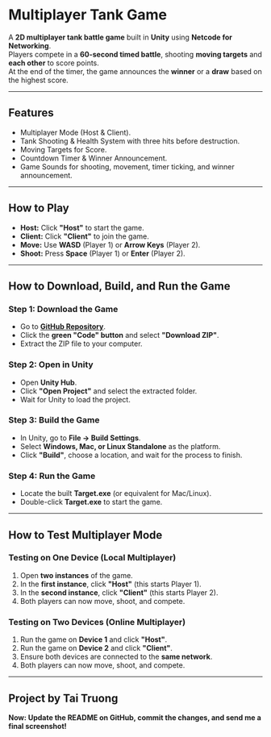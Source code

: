 # **Multiplayer Tank Game**  

A **2D multiplayer tank battle game** built in **Unity** using **Netcode for Networking**.  
Players compete in a **60-second timed battle**, shooting **moving targets** and **each other** to score points.  
At the end of the timer, the game announces the **winner** or a **draw** based on the highest score.

---

## **Features**
- Multiplayer Mode (Host & Client).  
- Tank Shooting & Health System with three hits before destruction.  
- Moving Targets for Score.  
- Countdown Timer & Winner Announcement.  
- Game Sounds for shooting, movement, timer ticking, and winner announcement.  

---

## **How to Play**
- **Host:** Click **"Host"** to start the game.  
- **Client:** Click **"Client"** to join the game.  
- **Move:** Use **WASD** (Player 1) or **Arrow Keys** (Player 2).  
- **Shoot:** Press **Space** (Player 1) or **Enter** (Player 2).  

---

## **How to Download, Build, and Run the Game**
### **Step 1: Download the Game**
- Go to **[GitHub Repository](https://github.com/Tai2970/Target_MultiplayerGame)**.  
- Click the **green "Code" button** and select **"Download ZIP"**.  
- Extract the ZIP file to your computer.  

### **Step 2: Open in Unity**
- Open **Unity Hub**.  
- Click **"Open Project"** and select the extracted folder.  
- Wait for Unity to load the project.  

### **Step 3: Build the Game**
- In Unity, go to **File → Build Settings**.  
- Select **Windows, Mac, or Linux Standalone** as the platform.  
- Click **"Build"**, choose a location, and wait for the process to finish.  

### **Step 4: Run the Game**
- Locate the built **Target.exe** (or equivalent for Mac/Linux).  
- Double-click **Target.exe** to start the game.  

---

## **How to Test Multiplayer Mode**
### **Testing on One Device (Local Multiplayer)**
1. Open **two instances** of the game.  
2. In the **first instance**, click **"Host"** (this starts Player 1).  
3. In the **second instance**, click **"Client"** (this starts Player 2).  
4. Both players can now move, shoot, and compete.  

### **Testing on Two Devices (Online Multiplayer)**
1. Run the game on **Device 1** and click **"Host"**.  
2. Run the game on **Device 2** and click **"Client"**.  
3. Ensure both devices are connected to the **same network**.  
4. Both players can now move, shoot, and compete.  

---

## **Project by Tai Truong**  

**Now: Update the README on GitHub, commit the changes, and send me a final screenshot!** 
